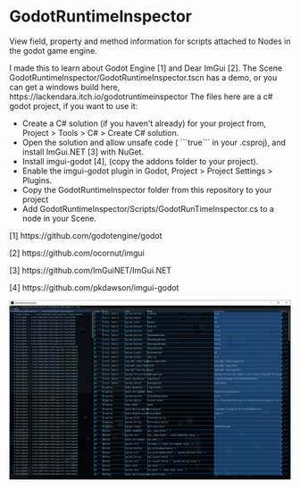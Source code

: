# GodotRuntimeInspector

<p>
View field, property and method information for scripts attached to Nodes in the godot game engine.
</p>

<p>
    I made this to learn about Godot Engine [1] and Dear ImGui [2]. The Scene GodotRuntimeInspector/GodotRuntimeInspector.tscn has a demo, or you can get a windows build here, https://lackendara.itch.io/godotruntimeinspector
    The files here are a c# godot project, if you want to use it:
</p>

<ul>
    <li>
    Create a C# solution (if you haven't already) for your project from, Project > Tools > C# > Create C# solution.
    </li>
    <li>
    Open the solution and allow unsafe code ( ```<AllowUnsafeBlocks>true</AllowUnsafeBlocks>``` in your .csproj), and install ImGui.NET [3] with NuGet.
    </li>
    <li>
    Install imgui-godot [4], (copy the addons folder to your project).
    </li>
    <li>
    Enable the imgui-godot plugin in Godot, Project > Project Settings > Plugins.
    </li>
    <li>
    Copy the GodotRuntimeInspector folder from this repository to your project
    </li>
    <li>
    Add GodotRuntimeInspector/Scripts/GodotRunTimeInspector.cs to a node in your Scene. 
</ul>

<p>[1] https://github.com/godotengine/godot </p>
<p>[2] https://github.com/ocornut/imgui </p>
<p>[3] https://github.com/ImGuiNET/ImGui.NET</p>
<p>[4] https://github.com/pkdawson/imgui-godot </p>

<img src="Untitled.png"
     alt="Screenshot"
     title="Screenshot"
/>